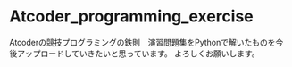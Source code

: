 # Atcoder_programming_exercise
Atcoderの競技プログラミングの鉄則　演習問題集をPythonで解いたものを今後アップロードしていきたいと思っています。
よろしくお願いします。

